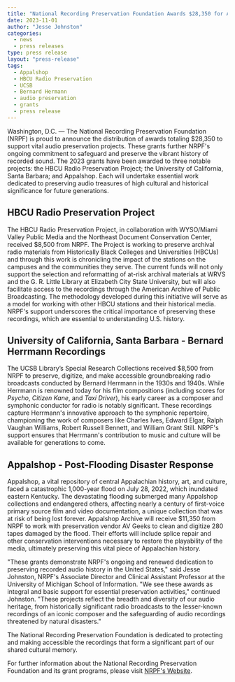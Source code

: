 ```yaml
---
title: "National Recording Preservation Foundation Awards $28,350 for Audio Preservation"
date: 2023-11-01
author: "Jesse Johnston"
categories: 
  - news
  - press releases
type: press release
layout: "press-release"
tags:
  - Appalshop
  - HBCU Radio Preservation
  - UCSB
  - Bernard Hermann
  - audio preservation
  - grants
  - press release 
---
```


Washington, D.C. — The National Recording Preservation Foundation (NRPF) is proud to announce the distribution of awards totaling $28,350 to support vital audio preservation projects. These grants further NRPF's ongoing commitment to safeguard and preserve the vibrant history of recorded sound. The 2023 grants have been awarded to three notable projects: the HBCU Radio Preservation Project; the University of California, Santa Barbara; and Appalshop. Each will undertake essential work dedicated to preserving audio treasures of high cultural and historical significance for future generations.

## HBCU Radio Preservation Project

The HBCU Radio Preservation Project, in collaboration with WYSO/Miami Valley Public Media and the Northeast Document Conservation Center, received $8,500 from NRPF. The Project is working to preserve archival radio materials from Historically Black Colleges and Universities (HBCUs) and through this work is chronicling the impact of the stations on the campuses and the communities they serve. The current funds will not only support the selection and reformatting of at-risk archival materials at WRVS and the G. R. Little Library at Elizabeth City State University, but will also facilitate access to the recordings through the American Archive of Public Broadcasting. The methodology developed during this initiative will serve as a model for working with other HBCU stations and their historical media. NRPF's support underscores the critical importance of preserving these recordings, which are essential to understanding U.S. history. 

## University of California, Santa Barbara - Bernard Herrmann Recordings

The UCSB Library’s Special Research Collections received $8,500 from NRPF to preserve, digitize, and make accessible groundbreaking radio broadcasts conducted by Bernard Herrmann in the 1930s and 1940s. While Herrmann is renowned today for his film compositions (including scores for _Psycho_, _Citizen Kane_, and _Taxi Driver_), his early career as a composer and symphonic conductor for radio is notably significant. These recordings capture Herrmann's innovative approach to the symphonic repertoire, championing the work of composers like Charles Ives, Edward Elgar, Ralph Vaughan Williams, Robert Russell Bennett, and William Grant Still. NRPF's support ensures that Herrmann's contribution to music and culture will be available for generations to come.

## Appalshop - Post-Flooding Disaster Response

Appalshop, a vital repository of central Appalachian history, art, and culture, faced a catastrophic 1,000-year flood on July 28, 2022, which inundated eastern Kentucky. The devastating flooding submerged many Appalshop collections and endangered others, affecting nearly a century of first-voice primary source film and video documentation, a unique collection that was at risk of being lost forever. Appalshop Archive will receive $11,350 from NRPF to work with preservation vendor AV Geeks to clean and digitize 280 tapes damaged by the flood. Their efforts will include splice repair and other conservation interventions necessary to restore the playability of the media, ultimately preserving this vital piece of Appalachian history.

"These grants demonstrate NRPF's ongoing and renewed dedication to preserving recorded audio history in the United States," said Jesse Johnston, NRPF's Associate Director and Clinical Assistant Professor at the University of Michigan School of Information. "We see these awards as integral and basic support for essential preservation activities," continued Johnston. "These projects reflect the breadth and diversity of our audio heritage, from historically significant radio broadcasts to the lesser-known recordings of an iconic composer and the safeguarding of audio recordings threatened by natural disasters."

The National Recording Preservation Foundation is dedicated to protecting and making accessible the recordings that form a significant part of our shared cultural memory.

For further information about the National Recording Preservation Foundation and its grant programs, please visit [NRPF's Website](https://www.recordingpreservation.org/).
